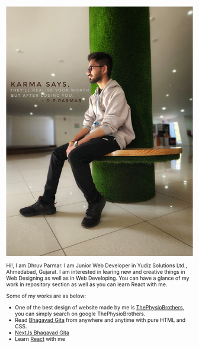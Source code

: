 ![Dhruv Parmar](https://github.com/dhruvparmar2310/dhruvparmar2310/blob/main/20230114_150204-01.jpeg)

Hi!, I am Dhruv Parmar. I am Junior Web Developer in Yudiz Solutions Ltd., Ahmedabad, Gujarat. I am interested in learing new and creative things in Web Designing as well as in Web Developing. You can have a glance of my work in repository section as well as you can learn React with me.

Some of my works are as below:
- One of the best design of website made by me is [ThePhysioBrothers](https://github.com/dhruvparmar2310/thephysiobrothers), you can simply search on google ThePhysioBrothers.
- Read [Bhagavad Gita](https://github.com/dhruvparmar2310/BhagavadGita) from anywhere and anytime with pure HTML and CSS.
- [NextJs Bhagavad Gita](https://github.com/dhruvparmar2310/NextJs-BhagavadGita)
- Learn [React](https://github.com/dhruvparmar2310/React) with me

<!---
dhruvparmar2310/dhruvparmar2310 is a ✨ special ✨ repository because its `README.md` (this file) appears on your GitHub profile.
You can click the Preview link to take a look at your changes.
--->
